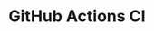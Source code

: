 # GitHub Actions CI






































































































































































































































































































